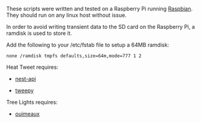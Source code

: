 These scripts were written and tested on a Raspberry Pi running [Raspbian](http://www.raspbian.org/). They should run on any linux host without issue.

In order to avoid writing transient data to the SD card on the Raspberry Pi, a ramdisk is used to store it.

Add the following to your /etc/fstab file to setup a 64MB ramdisk:

`none /ramdisk tmpfs defaults,size=64m,mode=777 1 2`

Heat Tweet requires:

* [nest-api](https://github.com/gboudreau/nest-api)

* [tweepy](https://github.com/tweepy/tweepy)

Tree Lights requires:

* [ouimeaux](https://github.com/iancmcc/ouimeaux)

